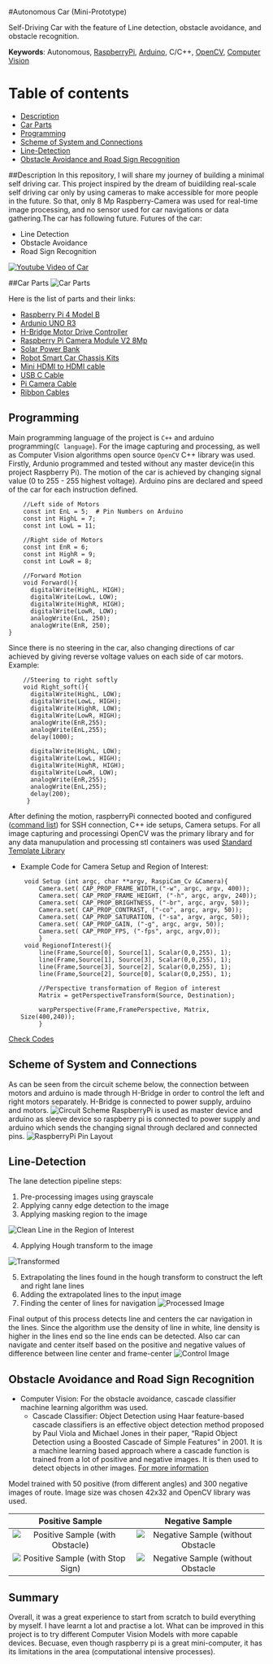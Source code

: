 #Autonomous Car (Mini-Prototype)

Self-Driving Car with the feature of Line detection, obstacle avoidance, and obstacle recognition.  

__Keywords__: Autonomous, [RaspberryPi](https://www.raspberrypi.org), [Arduino](https://www.arduino.cc), C/C++, [OpenCV](https://opencv.org), [Computer Vision](https://www.pcmag.com/news/what-is-computer-vision)

Table of contents
=================

<!--ts-->
* [Description](#description)
* [Car Parts](#car-parts)
* [Programming](#programming)
* [Scheme of System and Connections](#scheme-of-system-and-connections)
* [Line-Detection](#line-detection)
* [Obstacle Avoidance and Road Sign Recognition](#obstacle-avoidance-and-road-sign-recognition)
<!--te-->



##Description
In this repository, I will share my journey of building a minimal self driving car. This project inspired by the dream of buidilding real-scale self driving car only by using cameras to make accessible for more people in the future. 
So that, only 8 Mp Raspberry-Camera was used for real-time image processing, and no sensor used for car navigations or data gathering.The car has following future.
Futures of the car:

   * Line Detection
   * Obstacle Avoidance
   * Road Sign Recognition 
   
   [![Youtube Video of Car](pics/youtube_pic.png)](https://youtu.be/WiadMunX-Qo)


##Car Parts
   ![Car Parts](pics/car_parts.jpeg)
   
Here is the list of parts and their links:
   * [Raspberry Pi 4 Model B](https://www.raspberrypi.org/products/raspberry-pi-4-model-b/)
   * [Ardunio UNO R3](https://www.amazon.com/Arduino-A000066-ARDUINO-UNO-R3/dp/B008GRTSV6/ref=sr_1_2?dchild=1&keywords=arduino+uno+r3&qid=1590056138&sr=8-2)
   * [H-Bridge Motor Drive Controller](https://www.amazon.com/Qunqi-Controller-Module-Stepper-Arduino/dp/B014KMHSW6/ref=sr_1_13?dchild=1&keywords=l298n&qid=1590055578&sr=8-13)
   * [Raspberry Pi Camera Module V2 8Mp](https://www.amazon.com/LABISTS-Raspberry-Camera-Official-8-megapixel/dp/B07W6THFPH/ref=sr_1_3?dchild=1&keywords=Raspberry+Pi+Official+Camera+Module+V2+8Mp&qid=1590056224&sr=8-3)
   * [Solar Power Bank](https://www.amazon.com/Portable-Rain-resistant-Dirtproof-Shockproof-Usb-charged/dp/B0114DVIJ8/ref=sr_1_284?crid=T49PBCTD7TV0&dchild=1&keywords=solar+power+bank&qid=1590055903&sprefix=solar+power+%2Caps%2C234&sr=8-284)
   * [Robot Smart Car Chassis Kits](https://www.amazon.com/wheel-layer-Chassis-Encoder-Arduino/dp/B06VTP8XBQ/ref=sr_1_8?dchild=1&keywords=Telaio+car+Chasis&qid=1590056420&sr=8-8)
   * [Mini HDMI to HDMI cable](https://www.amazon.com/AmazonBasics-High-Speed-Mini-HDMI-Adapter-Cable/dp/B014I8UEGY/ref=sr_1_4?crid=1K9KA4S9HT332&dchild=1&keywords=mini+hdmi+to+hdmi+cable&qid=1590055969&sprefix=mini+hdmi%2Caps%2C235&sr=8-4)
   * [USB C Cable](https://www.amazon.com/AUKEY-Braided-Charging-Samsung-Nintendo/dp/B087CK9DW1/ref=sr_1_37_sspa?dchild=1&keywords=usb+c+cable&qid=1590056275&sr=8-37-spons&psc=1&spLa=ZW5jcnlwdGVkUXVhbGlmaWVyPUEyVVUzVUU4NThMRkpXJmVuY3J5cHRlZElkPUEwMzgyOTA5Mk9ZQjExSUgyNlI0ViZlbmNyeXB0ZWRBZElkPUEwMTIzNTk2MklZMEZRU1YxOE8zQSZ3aWRnZXROYW1lPXNwX2J0ZiZhY3Rpb249Y2xpY2tSZWRpcmVjdCZkb05vdExvZ0NsaWNrPXRydWU=)
   * [Pi Camera Cable](https://www.amazon.com/dp/B087FDJ2RP/ref=sspa_dk_detail_0?psc=1&pd_rd_i=B087FDJ2RP&pd_rd_w=UFblC&pf_rd_p=48d372c1-f7e1-4b8b-9d02-4bd86f5158c5&pd_rd_wg=ka3sE&pf_rd_r=WFER4SYA991ZMK65R737&pd_rd_r=10202d0a-7844-4b4f-8890-1ac7879482c7&spLa=ZW5jcnlwdGVkUXVhbGlmaWVyPUExQ1FNTFpCS1JER0FJJmVuY3J5cHRlZElkPUEwNjk3NzM3MUk0N1FIMUhHUDhZNyZlbmNyeXB0ZWRBZElkPUEwMzQ4MDEwMUM0SklBUVU3RldDSiZ3aWRnZXROYW1lPXNwX2RldGFpbCZhY3Rpb249Y2xpY2tSZWRpcmVjdCZkb05vdExvZ0NsaWNrPXRydWU=)
   * [Ribbon Cables](https://www.amazon.com/EDGELEC-Breadboard-Optional-Assorted-Multicolored/dp/B07GD2BWPY/ref=pd_bxgy_img_2/144-5025298-3910300?_encoding=UTF8&pd_rd_i=B07GD2BWPY&pd_rd_r=43f96d05-a664-4ea1-adfd-b25332599e2c&pd_rd_w=HNeuE&pd_rd_wg=1ML6U&pf_rd_p=4e3f7fc3-00c8-46a6-a4db-8457e6319578&pf_rd_r=RXYTRXHNBGHBZ4SN6SMG&psc=1&refRID=RXYTRXHNBGHBZ4SN6SMG)
   
## Programming

Main programming language of the project is `C++` and arduino programming(`C language`). For the image capturing and processing, as well as Computer Vision algorithms open source `OpenCV` C++ library was used.
Firstly, Ardunio programmed and tested without any master device(in this project Raspberry Pi). The motion of the car is achieved by changing signal value (0 to 255 - 255 highest voltage). Arduino pins are declared and speed of the car for each instruction defined. 
``` 
    //Left side of Motors
    const int EnL = 5;  # Pin Numbers on Arduino
    const int HighL = 7;
    const int LowL = 11;
    
    //Right side of Motors
    const int EnR = 6;
    const int HighR = 9;
    const int LowR = 8;
    
    //Forward Motion
    void Forward(){
      digitalWrite(HighL, HIGH);
      digitalWrite(LowL, LOW);
      digitalWrite(HighR, HIGH);
      digitalWrite(LowR, LOW);
      analogWrite(EnL, 250);
      analogWrite(EnR, 250);
}
```
Since there is no steering in the car, also changing directions of car achieved by giving reverse voltage values on each side of car motors. Example:
```
    //Steering to right softly
    void Right_soft(){
      digitalWrite(HighL, LOW);
      digitalWrite(LowL, HIGH);
      digitalWrite(HighR, LOW);
      digitalWrite(LowR, HIGH);
      analogWrite(EnR,255);
      analogWrite(EnL,255);
      delay(1000);
    
      digitalWrite(HighL, LOW);
      digitalWrite(LowL, HIGH);
      digitalWrite(HighR, HIGH);
      digitalWrite(LowR, LOW);
      analogWrite(EnR,255);
      analogWrite(EnL,255);
      delay(200);
     }
```

After defining the motion, raspberryPi connected booted and configured ([command list](Commands%20for%20Raspberrypi.txt)) for SSH connection, C++ ide setups, Camera setups. For all image capturing and processingi OpenCV was the primary library and for any data manupulation and processing stl containers was used [Standard Template Library](https://www.geeksforgeeks.org/the-c-standard-template-library-stl/)
* Example Code for Camera Setup and Region of Interest:

   ```
    void Setup (int argc, char **argv, RaspiCam_Cv &Camera){
        Camera.set( CAP_PROP_FRAME_WIDTH,("-w", argc, argv, 400));
        Camera.set( CAP_PROP_FRAME_HEIGHT, ("-h", argc, argv, 240));
        Camera.set( CAP_PROP_BRIGHTNESS, ("-br", argc, argv, 50));
        Camera.set( CAP_PROP_CONTRAST, ("-co", argc, argv, 50));
        Camera.set( CAP_PROP_SATURATION, ("-sa", argv, argc, 50));
        Camera.set( CAP_PROP_GAIN, ("-g", argc, argv, 50));
        Camera.set( CAP_PROP_FPS, ("-fps", argc, argv,0));
        }
    void RegionofInterest(){
        line(Frame,Source[0], Source[1], Scalar(0,0,255), 1);
        line(Frame,Source[1], Source[3], Scalar(0,0,255), 1);
        line(Frame,Source[3], Source[2], Scalar(0,0,255), 1);
        line(Frame,Source[2], Source[0], Scalar(0,0,255), 1);
  
        //Perspective transformation of Region of interest
        Matrix = getPerspectiveTransform(Source, Destination);   
        
        warpPerspective(Frame,FramePerspective, Matrix, Size(400,240));
        }
  ``` 
[Check Codes](Code)

## Scheme of System and Connections
As can be seen from the circuit scheme below, the connection between motors and arduino is made through H-Bridge in order to control the left and right motors separately. H-Bridge is connected to power supply, arduino and motors. 
![Circuit Scheme](pics/Circuit_scheme.png)
RaspberryPi is used as master device and arduino as sleeve device so raspberry pi is connected to power supply and arduino which sends the changing signal through declared and connected pins.
![RaspberryPi Pin Layout](pics/rp2_pinout.png)


## Line-Detection

The lane detection pipeline steps:

 1. Pre-processing images using grayscale
 2. Applying canny edge detection to the image
 3. Applying masking region to the image
 
  ![Clean Line in the Region of Interest](pics/line_detection.png)
  
 4. Applying Hough transform to the image
 
  ![Transformed](pics/hough_detection.png)
  
 5. Extrapolating the lines found in the hough transform to construct the left and right lane lines
 6. Adding the extrapolated lines to the input image
 7. Finding the center of lines for navigation
  ![Processed Image](pics/final_line.png)
    
Final output of this process detects line and centers the car navigation in the lines. 
Since the algorithm use the density of line in white, line density is higher in the lines end so the line ends can be detected. 
Also car can navigate and center itself based on the positive and negative values of difference between line center and frame-center
    ![Control Image](pics/car_navigation.png)

## Obstacle Avoidance and Road Sign Recognition
 
  * Computer Vision: For the obstacle avoidance, cascade classifier machine learning algorithm was used.
    * Cascade Classifier: Object Detection using Haar feature-based cascade classifiers is an effective object detection method proposed by Paul Viola and Michael Jones in their paper, “Rapid Object Detection using a Boosted Cascade of Simple Features” in 2001. It is a machine learning based approach where a cascade function is trained from a lot of positive and negative images. 
        It is then used to detect objects in other images. [For more information](https://opencv-python-tutroals.readthedocs.io/en/latest/py_tutorials/py_objdetect/py_face_detection/py_face_detection.html)
  
  Model trained with 50 positive (from different angles) and 300 negative images of route. Image size was chosen 42x32 and OpenCV library was used.
  
  Positive  Sample               |  Negative Sample
:-------------------------:|:-------------------------:
![Positive Sample (with Obstacle)](pics/Obstacle18.jpg)  |  ![Negative Sample (without Obstacle](pics/NoStop225.jpg)
![Positive Sample (with Stop Sign)](pics/1578163186805.jpg)  |  ![Negative Sample (without Obstacle](pics/NoStop253.jpg)

## Summary
Overall, it was a great experience to start from scratch to build everything by myself. I have learnt a lot and practise a lot. What can be improved in this project is to try different Computer Vision Models with more capable devices. Becuase, even though raspberry pi is a great mini-computer, it has its limitations in the area (computational intensive processes).




   
   
